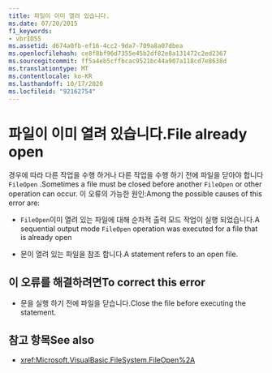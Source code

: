 ```yaml
---
title: 파일이 이미 열려 있습니다.
ms.date: 07/20/2015
f1_keywords:
- vbrID55
ms.assetid: d674a0fb-ef16-4cc2-9da7-709a8a07dbea
ms.openlocfilehash: ce8f8bf96d7355e45b2df82e8a131472c2ed2367
ms.sourcegitcommit: ff5a4eb5cffbcac9521bc44a907a118cd7e8638d
ms.translationtype: MT
ms.contentlocale: ko-KR
ms.lasthandoff: 10/17/2020
ms.locfileid: "92162754"
---
```

# <a name="file-already-open"></a><span data-ttu-id="e5ac2-102">파일이 이미 열려 있습니다.</span><span class="sxs-lookup"><span data-stu-id="e5ac2-102">File already open</span></span>

<span data-ttu-id="e5ac2-103">경우에 따라 다른 작업을 수행 하거나 다른 작업을 수행 하기 전에 파일을 닫아야 합니다 `FileOpen` .</span><span class="sxs-lookup"><span data-stu-id="e5ac2-103">Sometimes a file must be closed before another `FileOpen` or other operation can occur.</span></span> <span data-ttu-id="e5ac2-104">이 오류의 가능한 원인:</span><span class="sxs-lookup"><span data-stu-id="e5ac2-104">Among the possible causes of this error are:</span></span>

- <span data-ttu-id="e5ac2-105">`FileOpen`이미 열려 있는 파일에 대해 순차적 출력 모드 작업이 실행 되었습니다.</span><span class="sxs-lookup"><span data-stu-id="e5ac2-105">A sequential output mode `FileOpen` operation was executed for a file that is already open</span></span>

- <span data-ttu-id="e5ac2-106">문이 열려 있는 파일을 참조 합니다.</span><span class="sxs-lookup"><span data-stu-id="e5ac2-106">A statement refers to an open file.</span></span>

## <a name="to-correct-this-error"></a><span data-ttu-id="e5ac2-107">이 오류를 해결하려면</span><span class="sxs-lookup"><span data-stu-id="e5ac2-107">To correct this error</span></span>

- <span data-ttu-id="e5ac2-108">문을 실행 하기 전에 파일을 닫습니다.</span><span class="sxs-lookup"><span data-stu-id="e5ac2-108">Close the file before executing the statement.</span></span>

## <a name="see-also"></a><span data-ttu-id="e5ac2-109">참고 항목</span><span class="sxs-lookup"><span data-stu-id="e5ac2-109">See also</span></span>

- <xref:Microsoft.VisualBasic.FileSystem.FileOpen%2A>
